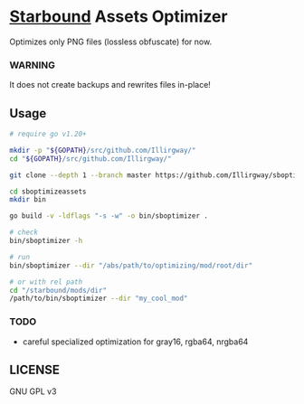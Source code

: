 [Starbound](https://starbounder.org/Starbound) Assets Optimizer
===============================================================

Optimizes only PNG files (lossless obfuscate) for now.

### WARNING
It does not create backups and rewrites files in-place!


## Usage

```sh
# require go v1.20+

mkdir -p "${GOPATH}/src/github.com/Illirgway/"
cd "${GOPATH}/src/github.com/Illirgway/"

git clone --depth 1 --branch master https://github.com/Illirgway/sboptimizeassets.git

cd sboptimizeassets
mkdir bin

go build -v -ldflags "-s -w" -o bin/sboptimizer .

# check
bin/sboptimizer -h

# run
bin/sboptimizer --dir "/abs/path/to/optimizing/mod/root/dir"

# or with rel path
cd "/starbound/mods/dir"
/path/to/bin/sboptimizer --dir "my_cool_mod"
```

### TODO
* careful specialized optimization for gray16, rgba64, nrgba64

## LICENSE
GNU GPL v3
